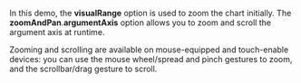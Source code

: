 In&nbsp;this demo, the **visualRange** option is&nbsp;used to&nbsp;zoom the chart initially. The **zoomAndPan**.**argumentAxis** option allows you to&nbsp;zoom and scroll the argument axis at&nbsp;runtime.

Zooming and scrolling are available on&nbsp;mouse-equipped and touch-enable devices: you can use the mouse wheel/spread and pinch gestures to&nbsp;zoom, and the scrollbar/drag gesture to&nbsp;scroll.